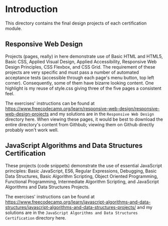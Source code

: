 # Introduction

This directory contains the final design projects of each certification module.

## Responsive Web Design

Projects (pages, really) in here demonstrate use of Basic HTML and HTML5, Basic CSS, Applied Visual Design, Applied Accessibility, Responsive Web Design Principles, CSS Flexbox, and CSS Grid. The requirement of these projects are very specific and must pass a number of automated acceptance tests (accessible through each page's menu button, top left corner). Consequently, some of them have bizarre looking content. One highlight is my reuse of style.css giving three of the five pages a consistent feel. 

The exercises' instructions can be found at https://www.freecodecamp.org/learn/responsive-web-design/responsive-web-design-projects and my solutions are in the `Responsive Web Design` directory here. When viewing these pages, it would be best to download the entire directory's content from Githbub; viewing them on Github directly probably won't work well.

## JavaScript Algorithms and Data Structures Certification

These projects (code snippets) demonstrate the use of essential JavaScript principles: Basic JavaScript, ES6, Regular Expressions, Debugging, Basic Data Structures, Basic Algorithm Scripting, Object Oriented Programming, Functional Programming, Intermediate Algorithm Scripting, and JavaScript Algorithms and Data Structures Projects. 

The exercises' instructions can be found at https://www.freecodecamp.org/learn/javascript-algorithms-and-data-structures/javascript-algorithms-and-data-structures-projects/ and my solutions are in the `JavaScript Algorithms and Data Structures Certification` directory here.